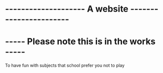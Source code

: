 #   -------------------- A website -----------------------
# **----- Please note this is in the works -----**
To have fun with subjects that school prefer you not to play
